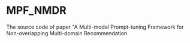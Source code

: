 # MPF_NMDR
The source code of paper "A Multi-modal Prompt-tuning Framework for Non-overlapping Multi-domain Recommendation
